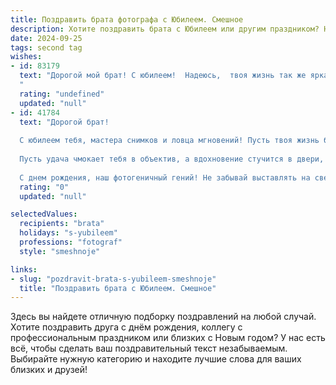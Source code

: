 ```yaml
---
title: Поздравить брата фотографа с Юбилеем. Смешное
description: Хотите поздравить брата с Юбилеем или другим праздником? Наш ИИ создаст незабываемое поздравление, а вы обязательно выделитесь среди других.  
date: 2024-09-25
tags: second tag
wishes:
- id: 83179
  text: "Дорогой мой брат! С юбилеем!  Надеюсь,  твоя жизнь так же ярка и насыщена, как твои фотографии.  Пусть  в твоем объективе всегда будут только счастливые моменты, а в жизни –  только удачные кадры, без брака и пересветов!  Желаю тебе море позитивных эмоций,  километров пленки (ну или гигабайт карточек памяти!)  и  столько заказов, сколько ты сможешь выдержать, не теряя чувства юмора (и фокуса!).  С юбилеем,  мастер объектива!
  "
  rating: "undefined"
  updated: "null"
- id: 41784
  text: "Дорогой брат!
  
  С юбилеем тебя, мастера снимков и ловца мгновений! Пусть твоя жизнь будет как удачный кадр — яркой, четкой и с хорошим ракурсом! Желаю, чтобы свет всегда ложился правильно, а фокус — никогда не сбивался!
  
  Пусть удача чмокает тебя в объектив, а вдохновение стучится в двери, только чтобы ты успел его поймать! Пусть твои фотографии запечатлевают не только время, но и лучшие моменты — со смехом, счастьем и, конечно, с нами, твоими любимыми, на фоне!
  
  С днем рождения, наш фотогеничный гений! Не забывай выставлять на свет свои шедевры и дарить нам улыбки!"
  rating: "0"
  updated: "null"

selectedValues:
  recipients: "brata"
  holidays: "s-yubileem"
  professions: "fotograf"
  style: "smeshnoje"

links:
- slug: "pozdravit-brata-s-yubileem-smeshnoje"
  title: "Поздравить брата с Юбилеем. Смешное"
---
```


Здесь вы найдете отличную подборку поздравлений на любой случай. 
Хотите поздравить друга с днём рождения, коллегу с профессиональным праздником или близких с Новым годом? У нас есть всё, чтобы сделать ваш поздравительный текст незабываемым. Выбирайте нужную категорию и находите лучшие слова для ваших близких и друзей!
